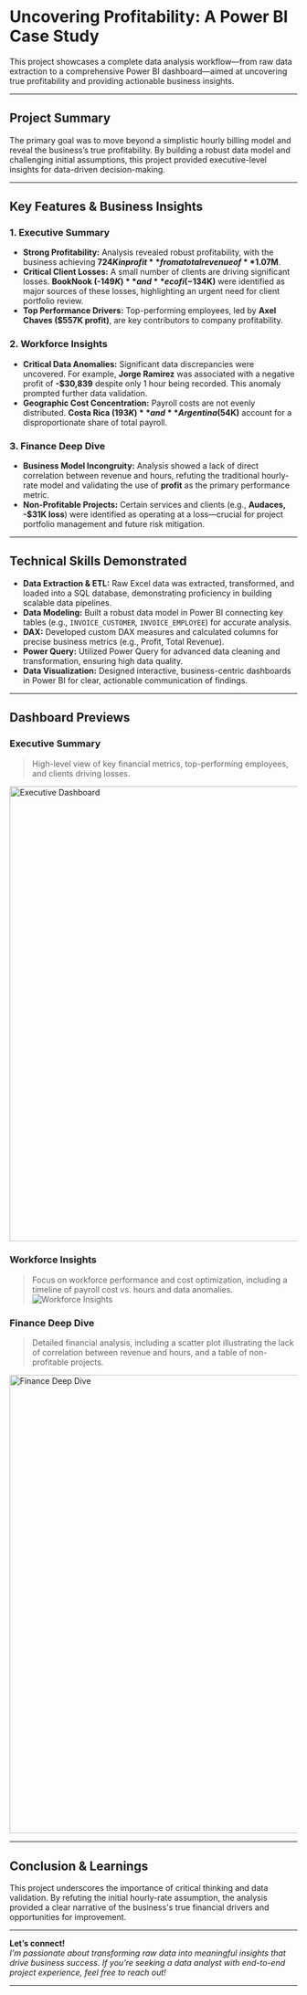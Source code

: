 # **Uncovering Profitability: A Power BI Case Study**

This project showcases a complete data analysis workflow—from raw data extraction to a comprehensive Power BI dashboard—aimed at uncovering true profitability and providing actionable business insights.

---

## **Project Summary**

The primary goal was to move beyond a simplistic hourly billing model and reveal the business’s true profitability. By building a robust data model and challenging initial assumptions, this project provided executive-level insights for data-driven decision-making.

---

## **Key Features & Business Insights**

### **1. Executive Summary**
- **Strong Profitability:** Analysis revealed robust profitability, with the business achieving **$724K in profit** from a total revenue of **$1.07M**.
- **Critical Client Losses:** A small number of clients are driving significant losses. **BookNook (-$149K)** and **ecofi (-$134K)** were identified as major sources of these losses, highlighting an urgent need for client portfolio review.
- **Top Performance Drivers:** Top-performing employees, led by **Axel Chaves ($557K profit)**, are key contributors to company profitability.

### **2. Workforce Insights**
- **Critical Data Anomalies:** Significant data discrepancies were uncovered. For example, **Jorge Ramirez** was associated with a negative profit of **-$30,839** despite only 1 hour being recorded. This anomaly prompted further data validation.
- **Geographic Cost Concentration:** Payroll costs are not evenly distributed. **Costa Rica ($193K)** and **Argentina ($54K)** account for a disproportionate share of total payroll.

### **3. Finance Deep Dive**
- **Business Model Incongruity:** Analysis showed a lack of direct correlation between revenue and hours, refuting the traditional hourly-rate model and validating the use of **profit** as the primary performance metric.
- **Non-Profitable Projects:** Certain services and clients (e.g., **Audaces, -$31K loss**) were identified as operating at a loss—crucial for project portfolio management and future risk mitigation.

---

## **Technical Skills Demonstrated**

- **Data Extraction & ETL:** Raw Excel data was extracted, transformed, and loaded into a SQL database, demonstrating proficiency in building scalable data pipelines.
- **Data Modeling:** Built a robust data model in Power BI connecting key tables (e.g., `INVOICE_CUSTOMER`, `INVOICE_EMPLOYEE`) for accurate analysis.
- **DAX:** Developed custom DAX measures and calculated columns for precise business metrics (e.g., Profit, Total Revenue).
- **Power Query:** Utilized Power Query for advanced data cleaning and transformation, ensuring high data quality.
- **Data Visualization:** Designed interactive, business-centric dashboards in Power BI for clear, actionable communication of findings.

---

## **Dashboard Previews**

### **Executive Summary**
> High-level view of key financial metrics, top-performing employees, and clients driving losses.  
<img width="1432" height="797" alt="Executive Dashboard" src="https://github.com/user-attachments/assets/495b501a-cfba-4233-aa02-bae172928999" />

### **Workforce Insights**
> Focus on workforce performance and cost optimization, including a timeline of payroll cost vs. hours and data anomalies.  
![Workforce Insights](https://github.com/user-attachments/assets/25c893d6-b228-4751-8f25-97d92a3c4d87)

### **Finance Deep Dive**
> Detailed financial analysis, including a scatter plot illustrating the lack of correlation between revenue and hours, and a table of non-profitable projects.  
<img width="1429" height="803" alt="Finance Deep Dive" src="https://github.com/user-attachments/assets/9de90c1b-2944-4133-910a-259aed629c67" />

---

## **Conclusion & Learnings**

This project underscores the importance of critical thinking and data validation. By refuting the initial hourly-rate assumption, the analysis provided a clear narrative of the business's true financial drivers and opportunities for improvement.

---

**Let’s connect!**  
*I’m passionate about transforming raw data into meaningful insights that drive business success. If you’re seeking a data analyst with end-to-end project experience, feel free to reach out!*

---

